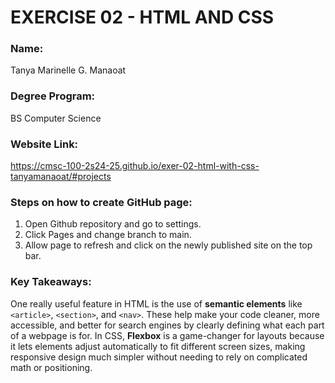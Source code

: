# EXERCISE 02 - HTML AND CSS

### Name:
Tanya Marinelle G. Manaoat

### Degree Program:
BS Computer Science

### Website Link:
https://cmsc-100-2s24-25.github.io/exer-02-html-with-css-tanyamanaoat/#projects

### Steps on how to create GitHub page:
1. Open Github repository and go to settings.
2. Click Pages and change branch to main.
3. Allow page to refresh and click on the newly published site on the top bar.

### Key Takeaways:
One really useful feature in HTML is the use of **semantic elements** like `<article>`, `<section>`, and `<nav>`. These help make your code cleaner, more accessible, and better for search engines by clearly defining what each part of a webpage is for. In CSS, **Flexbox** is a game-changer for layouts because it lets elements adjust automatically to fit different screen sizes, making responsive design much simpler without needing to rely on complicated math or positioning.
